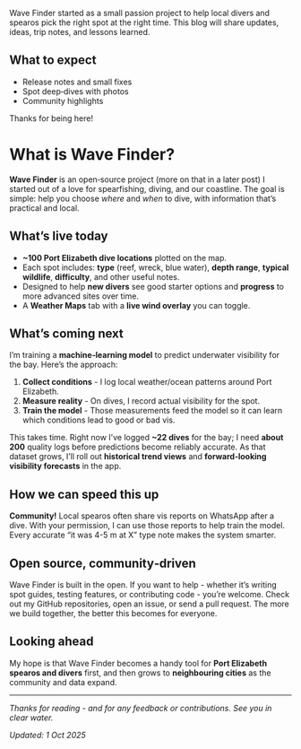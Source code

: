 Wave Finder started as a small passion project to help local divers and spearos pick the right spot at the right time. This blog will share updates, ideas, trip notes, and lessons learned.

## What to expect

* Release notes and small fixes
* Spot deep‑dives with photos
* Community highlights

Thanks for being here!


# What is Wave Finder?

**Wave Finder** is an open‑source project (more on that in a later post) I started out of a love for spearfishing, diving, and our coastline. The goal is simple: help you choose *where* and *when* to dive, with information that’s practical and local.

## What’s live today

* **~100 Port Elizabeth dive locations** plotted on the map.
* Each spot includes: **type** (reef, wreck, blue water), **depth range**, **typical wildlife**, **difficulty**, and other useful notes.
* Designed to help **new divers** see good starter options and **progress** to more advanced sites over time.
* A **Weather Maps** tab with a **live wind overlay** you can toggle.

## What’s coming next

I’m training a **machine‑learning model** to predict underwater visibility for the bay. Here’s the approach:

1. **Collect conditions** - I log local weather/ocean patterns around Port Elizabeth.
2. **Measure reality** - On dives, I record actual visibility for the spot.
3. **Train the model** - Those measurements feed the model so it can learn which conditions lead to good or bad vis.

This takes time. Right now I’ve logged **~22 dives** for the bay; I need **about 200** quality logs before predictions become reliably accurate. As that dataset grows, I’ll roll out **historical trend views** and **forward‑looking visibility forecasts** in the app.

## How we can speed this up

**Community!** Local spearos often share vis reports on WhatsApp after a dive. With your permission, I can use those reports to help train the model. Every accurate “it was 4-5 m at X” type note makes the system smarter.

## Open source, community‑driven

Wave Finder is built in the open. If you want to help - whether it’s writing spot guides, testing features, or contributing code - you’re welcome. Check out my GitHub repositories, open an issue, or send a pull request. The more we build together, the better this becomes for everyone.

## Looking ahead

My hope is that Wave Finder becomes a handy tool for **Port Elizabeth spearos and divers** first, and then grows to **neighbouring cities** as the community and data expand.

---

*Thanks for reading - and for any feedback or contributions. See you in clear water.*

*Updated: 1 Oct 2025*
